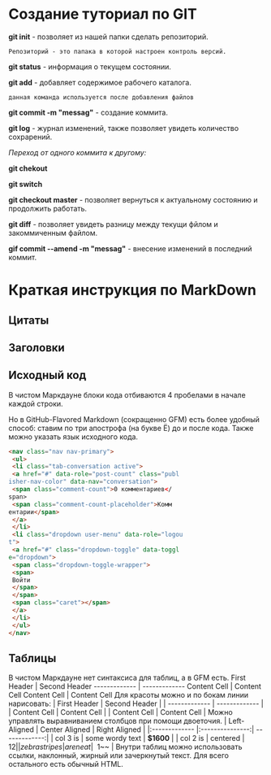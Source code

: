 # Создание туториал по GIT

**git init** - позволяет из нашей папки сделать репозиторий.

```
Репозиторий - это папака в которой настроен контроль версий.
```

**git status** - информация о текущем состоянии.

**git add** - добавляет содержимое рабочего каталога.

```
данная команда используется после добавления файлов
```

**git commit -m "messag"** - создание коммита. 

**git log** - журнал изменений, также позволяет увидеть количество сохрарений.

*Переход от одного коммита к другому:*

**git chekout**

**git switch**

**git checkout master** - позволяет вернуться к актуальному состоянию и продолжить работать.

**git diff** - позволяет увидеть разницу между текущи фйлом и закоммиченным файлом.

**gif commit --amend -m "messag"** - внесение изменений в последний коммит.


# Краткая инструкция по MarkDown

## Цитаты

## Заголовки

## Исходный код

В чистом Маркдауне блоки кода отбиваются 4 пробелами в начале
каждой строки.

Но в GitHub-Flavored Markdown (сокращенно GFM) есть более
удобный способ: ставим по три апострофа (на букве Ё) до и после
кода. Также можно указать язык исходного кода.

```HTML
<nav class="nav nav-primary">
 <ul>
 <li class="tab-conversation active">
 <a href="#" data-role="post-count" class="publ
isher-nav-color" data-nav="conversation">
 <span class="comment-count">0 комментариев</
span>
 <span class="comment-count-placeholder">Комм
ентарии</span>
 </a>
 </li>
 <li class="dropdown user-menu" data-role="logou
t">
 <a href="#" class="dropdown-toggle" data-toggl
e="dropdown">
 <span class="dropdown-toggle-wrapper">
 <span>
 Войти
 </span>
 </span>
 <span class="caret"></span>
 </a>
 </li>
 </ul>
</nav>
```

## Таблицы

В чистом Маркдауне нет синтаксиса для таблиц, а в GFM
есть.
First Header | Second Header
------------- | -------------
Content Cell | Content Cell
Content Cell | Content Cell
Для красоты можно и по бокам линии нарисовать:
| First Header | Second Header |
| ------------- | ------------- |
| Content Cell | Content Cell |
| Content Cell | Content Cell |
Можно управлять выравниванием столбцов при помощи
двоеточия.
| Left-Aligned | Center Aligned | Right Aligned |
|:------------- |:---------------:| -------------:|
| col 3 is | some wordy text | **$1600** |
| col 2 is | centered | $12 |
| zebra stripes | are neat | ~~$1~~ |
Внутри таблиц можно использовать ссылки, наклонный,
жирный или зачеркнутый текст.
Для всего остального есть обычный HTML.
